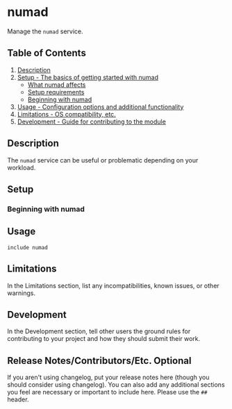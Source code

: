 # numad

Manage the `numad` service.

## Table of Contents

1. [Description](#description)
1. [Setup - The basics of getting started with numad](#setup)
    * [What numad affects](#what-numad-affects)
    * [Setup requirements](#setup-requirements)
    * [Beginning with numad](#beginning-with-numad)
1. [Usage - Configuration options and additional functionality](#usage)
1. [Limitations - OS compatibility, etc.](#limitations)
1. [Development - Guide for contributing to the module](#development)

## Description

The `numad` service can be useful or problematic depending on your workload.

## Setup

### Beginning with numad

## Usage

```puppet
include numad
```

## Limitations

In the Limitations section, list any incompatibilities, known issues, or other
warnings.

## Development

In the Development section, tell other users the ground rules for contributing
to your project and how they should submit their work.

## Release Notes/Contributors/Etc. **Optional**

If you aren't using changelog, put your release notes here (though you should
consider using changelog). You can also add any additional sections you feel are
necessary or important to include here. Please use the `##` header.

[1]: https://puppet.com/docs/pdk/latest/pdk_generating_modules.html
[2]: https://puppet.com/docs/puppet/latest/puppet_strings.html
[3]: https://puppet.com/docs/puppet/latest/puppet_strings_style.html
